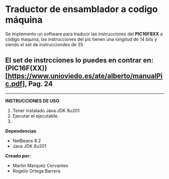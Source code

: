 # Traductor de ensamblador a codigo máquina


Se implemento un software para traducir las instrucciones del **PIC16F8XX** a código maquina, las instrucciones del pic tienen una longitud de 14 bits y siendo el set de instrucciondes de 35.

El set de instrcciones lo puedes en contrar en: (PIC16F(XX))[https://www.unioviedo.es/ate/alberto/manualPic.pdf], Pag. 24
---------------------------------------------------------------------------
****************************************************************************
**INSTRUCCIONES DE USO**


1. Tener instalado Java JDK 8u201.
2. Ejecutar el ejecutable.
3. 


**Dependencias**

* NetBeans 8.2
* Java JDK 8u201

 **Creado por:**

 + Martin Marquez Cervantes 
 + Rogelio Ortega Barrera 
